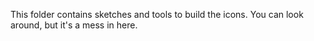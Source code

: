 This folder contains sketches and tools to build the icons. You can look around, but it's a mess in here.
